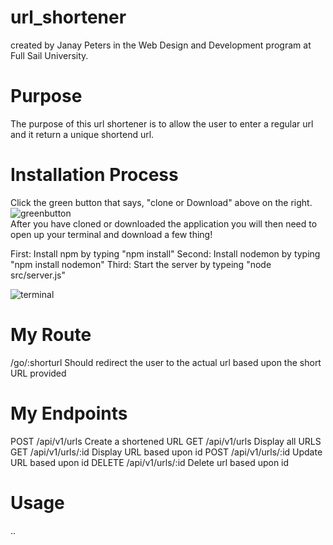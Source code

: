 # url_shortener
 created by Janay Peters in the Web Design and Development program at Full Sail University.

# Purpose
 The purpose of this url shortener is to allow the user to enter a regular url and it return a unique shortend url.

# Installation Process
 Click the green button that says, "clone or Download" above on the right. </br>
 <img src="views/images/Screen%20Shot%202017-01-04%20at%2010.14.54%20PM.png" alt="greenbutton"> <br/>
 After you have cloned or downloaded the application you will then need to open up your terminal and download a few thing!<br/>

 First: Install npm by typing "npm install"
 Second: Install nodemon by typing "npm install nodemon"
 Third: Start the server by typeing "node src/server.js"

 <img src="views/images/Screen%20Shot%202017-01-04%20at%2010.15.40%20PM.png" alt="terminal">

# My Route
/go/:shorturl
    Should redirect the user to the actual url based upon the short URL provided


# My Endpoints

POST /api/v1/urls
    Create a shortened URL
GET /api/v1/urls
    Display all URLS
GET /api/v1/urls/:id
    Display URL based upon id
POST /api/v1/urls/:id
    Update URL based upon id
DELETE  /api/v1/urls/:id
    Delete url based upon id

# Usage
..  
